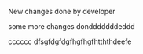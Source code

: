New changes done by developer

some more changes dondddddddeddd


cccccc
dfsgfdgfdgfhgfhgfhtththdeefe
